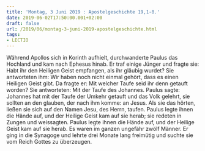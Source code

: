 ```yaml
---
title: 'Montag, 3 Juni 2019 : Apostelgeschichte 19,1-8.'
date: 2019-06-02T17:50:00.001+02:00
draft: false
url: /2019/06/montag-3-juni-2019-apostelgeschichte.html
tags: 
- LECTIO
---
```


Während Apollos sich in Korinth aufhielt, durchwanderte Paulus das Hochland und kam nach Ephesus hinab. Er traf einige Jünger und fragte sie: Habt ihr den Heiligen Geist empfangen, als ihr gläubig wurdet? Sie antworteten ihm: Wir haben noch nicht einmal gehört, dass es einen Heiligen Geist gibt. Da fragte er: Mit welcher Taufe seid ihr denn getauft worden? Sie antworteten: Mit der Taufe des Johannes. Paulus sagte: Johannes hat mit der Taufe der Umkehr getauft und das Volk gelehrt, sie sollten an den glauben, der nach ihm komme: an Jesus. Als sie das hörten, ließen sie sich auf den Namen Jesu, des Herrn, taufen. Paulus legte ihnen die Hände auf, und der Heilige Geist kam auf sie herab; sie redeten in Zungen und weissagten. Paulus legte ihnen die Hände auf, und der Heilige Geist kam auf sie herab. Es waren im ganzen ungefähr zwölf Männer. Er ging in die Synagoge und lehrte drei Monate lang freimütig und suchte sie vom Reich Gottes zu überzeugen.